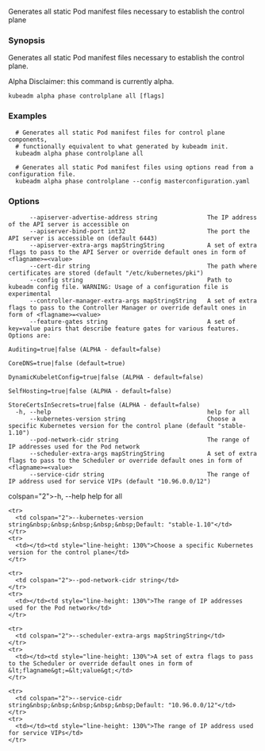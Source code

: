 
Generates all static Pod manifest files necessary to establish the control plane

### Synopsis

Generates all static Pod manifest files necessary to establish the control plane. 

Alpha Disclaimer: this command is currently alpha.

```
kubeadm alpha phase controlplane all [flags]
```

### Examples

```
  # Generates all static Pod manifest files for control plane components,
  # functionally equivalent to what generated by kubeadm init.
  kubeadm alpha phase controlplane all
  
  # Generates all static Pod manifest files using options read from a configuration file.
  kubeadm alpha phase controlplane --config masterconfiguration.yaml
```

### Options

```
      --apiserver-advertise-address string              The IP address of the API server is accessible on
      --apiserver-bind-port int32                       The port the API server is accessible on (default 6443)
      --apiserver-extra-args mapStringString            A set of extra flags to pass to the API Server or override default ones in form of <flagname>=<value>
      --cert-dir string                                 The path where certificates are stored (default "/etc/kubernetes/pki")
      --config string                                   Path to kubeadm config file. WARNING: Usage of a configuration file is experimental
      --controller-manager-extra-args mapStringString   A set of extra flags to pass to the Controller Manager or override default ones in form of <flagname>=<value>
      --feature-gates string                            A set of key=value pairs that describe feature gates for various features. Options are:
                                                        Auditing=true|false (ALPHA - default=false)
                                                        CoreDNS=true|false (default=true)
                                                        DynamicKubeletConfig=true|false (ALPHA - default=false)
                                                        SelfHosting=true|false (ALPHA - default=false)
                                                        StoreCertsInSecrets=true|false (ALPHA - default=false)
  -h, --help                                            help for all
      --kubernetes-version string                       Choose a specific Kubernetes version for the control plane (default "stable-1.10")
      --pod-network-cidr string                         The range of IP addresses used for the Pod network
      --scheduler-extra-args mapStringString            A set of extra flags to pass to the Scheduler or override default ones in form of <flagname>=<value>
      --service-cidr string                             The range of IP address used for service VIPs (default "10.96.0.0/12")
```

colspan="2">-h, --help</td>
    </tr>
    <tr>
      <td></td><td style="line-height: 130%">help for all</td>
    </tr>

    <tr>
      <td colspan="2">--kubernetes-version string&nbsp;&nbsp;&nbsp;&nbsp;&nbsp;Default: "stable-1.10"</td>
    </tr>
    <tr>
      <td></td><td style="line-height: 130%">Choose a specific Kubernetes version for the control plane</td>
    </tr>

    <tr>
      <td colspan="2">--pod-network-cidr string</td>
    </tr>
    <tr>
      <td></td><td style="line-height: 130%">The range of IP addresses used for the Pod network</td>
    </tr>

    <tr>
      <td colspan="2">--scheduler-extra-args mapStringString</td>
    </tr>
    <tr>
      <td></td><td style="line-height: 130%">A set of extra flags to pass to the Scheduler or override default ones in form of &lt;flagname&gt;=&lt;value&gt;</td>
    </tr>

    <tr>
      <td colspan="2">--service-cidr string&nbsp;&nbsp;&nbsp;&nbsp;&nbsp;Default: "10.96.0.0/12"</td>
    </tr>
    <tr>
      <td></td><td style="line-height: 130%">The range of IP address used for service VIPs</td>
    </tr>

  </tbody>
</table>



